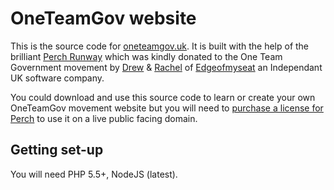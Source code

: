 # OneTeamGov website

This is the source code for [oneteamgov.uk](https://oneteamgov.uk). It is built with the help of the brilliant [Perch Runway](https://perchrunway.com) which was kindly donated to the One Team Government movement by [Drew](https://github.com/drewm) & [Rachel](https://github.com/rachelandrew) of [Edgeofmyseat](https://www.edgeofmyseat.com) an Independant UK software company.

You could download and use this source code to learn or create your own OneTeamGov movement website but you will need to [purchase a license for Perch](https://grabaperch.com/buy) to use it on a live public facing domain.

## Getting set-up

You will need PHP 5.5+, NodeJS (latest).
